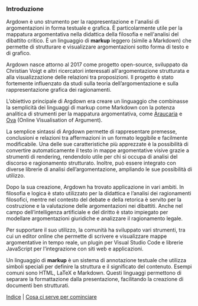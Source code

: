 <link rel="stylesheet" href="../assets/style.css">

### Introduzione

Argdown è uno strumento per la rappresentazione e l'analisi di argomentazioni in forma testuale e grafica. È particolarmente utile per la mappatura argomentativa nella didattica della filosofia e nell'analisi del dibattito critico. È un linguaggio di <b>markup</b> leggero (simile a Markdown) che permette di strutturare e visualizzare argomentazioni sotto forma di testo e di grafico. 

Argdown nasce attorno al 2017 come progetto open-source, sviluppato da Christian Voigt e altri ricercatori interessati all'argomentazione strutturata e alla visualizzazione delle relazioni tra proposizioni. Il progetto è stato fortemente influenzato da studi sulla teoria dell’argomentazione e sulla rappresentazione grafica dei ragionamenti.

L’obiettivo principale di Argdown era creare un linguaggio che combinasse la semplicità dei linguaggi di markup come Markdown con la potenza analitica di strumenti per la mappatura argomentativa, come [Araucaria](http://araucaria.arg.tech/doku.php) e [Ova](https://www.arg.tech/index.php/ova/) (Online Visualisation of Argument).

La semplice sintassi di Argdown permette di rappresentare premesse, conclusioni e relazioni tra affermazioni in un formato leggibile e facilmente modificabile. Una delle sue caratteristiche più apprezzate è la possibilità di convertire automaticamente il testo in mappe argomentative visive grazie a strumenti di rendering, rendendolo utile per chi si occupa di analisi del discorso e ragionamento strutturato. Inoltre, può essere integrato con diverse librerie di analisi dell’argomentazione, ampliando le sue possibilità di utilizzo.

Dopo la sua creazione, Argdown ha trovato applicazione in vari ambiti. In filosofia e logica è stato utilizzato per la didattica e l’analisi dei ragionamenti filosofici, mentre nel contesto del debate e della retorica è servito per la costruzione e la valutazione delle argomentazioni nei dibattiti. Anche nel campo dell’intelligenza artificiale e del diritto è stato impiegato per modellare argomentazioni giuridiche e analizzare il ragionamento legale.

Per supportare il suo utilizzo, la comunità ha sviluppato vari strumenti, tra cui un editor online che permette di scrivere e visualizzare mappe argomentative in tempo reale, un plugin per Visual Studio Code e librerie JavaScript per l’integrazione con siti web e applicazioni.

<div class="info-box">Un linguaggio di <b>markup</b> è un sistema di annotazione testuale che utilizza simboli speciali per definire la struttura e il significato del contenuto. Esempi comuni sono HTML, LaTeX e Markdown. Questi linguaggi permettono di separare la formattazione dalla presentazione, facilitando la creazione di documenti ben strutturati. </div>



[Indice](index.html) | [Cosa ci serve per cominciare](cominciare.html)

